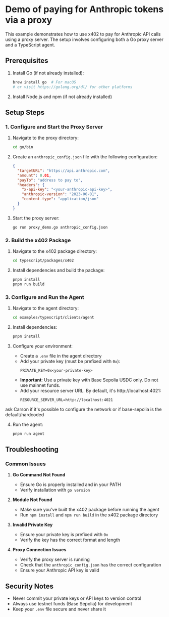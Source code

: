 # Demo of paying for Anthropic tokens via a proxy

This example demonstrates how to use x402 to pay for Anthropic API calls using a proxy server. The setup involves configuring both a Go proxy server and a TypeScript agent.

## Prerequisites

1. Install Go (if not already installed):
   ```bash
   brew install go  # For macOS
   # or visit https://golang.org/dl/ for other platforms
   ```

2. Install Node.js and npm (if not already installed)

## Setup Steps

### 1. Configure and Start the Proxy Server

1. Navigate to the proxy directory:
   ```bash
   cd go/bin
   ```

2. Create an `anthropic_config.json` file with the following configuration:
   ```json
   {
     "targetURL": "https://api.anthropic.com",
     "amount": 0.01,
     "payTo": "address to pay to",
     "headers": {
       "x-api-key": "<your-anthropic-api-key>",
       "anthropic-version": "2023-06-01",
       "content-type": "application/json"
     }
   }
   ```

3. Start the proxy server:
   ```bash
   go run proxy_demo.go anthropic_config.json
   ```

### 2. Build the x402 Package

1. Navigate to the x402 package directory:
   ```bash
   cd typescript/packages/x402
   ```

2. Install dependencies and build the package:
   ```bash
   pnpm install
   pnpm run build
   ```

### 3. Configure and Run the Agent

1. Navigate to the agent directory:
   ```bash
   cd examples/typescript/clients/agent
   ```

2. Install dependencies:
   ```bash
   pnpm install
   ```

3. Configure your environment:
   - Create a `.env` file in the agent directory
   - Add your private key (must be prefixed with `0x`):
     ```
     PRIVATE_KEY=0x<your-private-key>
     ```
   - **Important**: Use a private key with Base Sepolia USDC only. Do not use mainnet funds.
   - Add your resource server URL. By default, it's http://localhost:4021:
     ```
     RESOURCE_SERVER_URL=http://localhost:4021
     ```

ask Carson if it's possible to configure the network or if base-sepolia is the default/hardcoded

4. Run the agent:
   ```bash
   pnpm run agent
   ```

## Troubleshooting

### Common Issues

1. **Go Command Not Found**
   - Ensure Go is properly installed and in your PATH
   - Verify installation with `go version`

2. **Module Not Found**
   - Make sure you've built the x402 package before running the agent
   - Run `npm install` and `npm run build` in the x402 package directory

3. **Invalid Private Key**
   - Ensure your private key is prefixed with `0x`
   - Verify the key has the correct format and length

4. **Proxy Connection Issues**
   - Verify the proxy server is running
   - Check that the `anthropic_config.json` has the correct configuration
   - Ensure your Anthropic API key is valid

## Security Notes

- Never commit your private keys or API keys to version control
- Always use testnet funds (Base Sepolia) for development
- Keep your `.env` file secure and never share it
